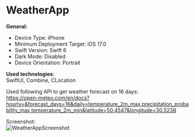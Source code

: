 # WeatherApp
**General:**
- Device Type: iPhone
- Minimum Deployment Target: iOS 17.0
- Swift Version: Swift 6
- Dark Mode: Disabled
- Device Orientation: Portrait

**Used technologies**:\
SwiftUI, Combine, CLocation

Used following API to get weather forecast on 16 days:\
https://open-meteo.com/en/docs?hourly=&forecast_days=16&daily=temperature_2m_max,precipitation_probability_max,temperature_2m_min&latitude=50.4547&longitude=30.5238

Screenshot:\
![WeatherAppScreenshot](https://github.com/user-attachments/assets/200f2a02-e8cf-4b5e-b207-81e83e7abcb1)
